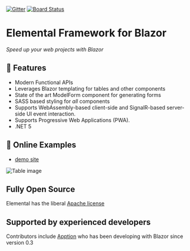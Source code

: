 ﻿<!--
 Copyright 2020 Apption Corporation
 
 Licensed under the Apache License, Version 2.0 (the "License");
 you may not use this file except in compliance with the License.
 You may obtain a copy of the License at
 
     http://www.apache.org/licenses/LICENSE-2.0
 
 Unless required by applicable law or agreed to in writing, software
 distributed under the License is distributed on an "AS IS" BASIS,
 WITHOUT WARRANTIES OR CONDITIONS OF ANY KIND, either express or implied.
 See the License for the specific language governing permissions and
 limitations under the License.
-->
[![Gitter](https://badges.gitter.im/aelemental/community.svg)](https://gitter.im/aelemental/community?utm_source=badge&utm_medium=badge&utm_campaign=pr-badge)
[![Board Status](https://dev.azure.com/apption-internal/3079a282-f34c-4a64-bef9-4f24833c4d9d/38466b38-a237-45cd-a0c5-8c38a7f82044/_apis/work/boardbadge/244513bb-4535-4320-b339-2b582a3861e0?columnOptions=1)](https://dev.azure.com/apption-internal/3079a282-f34c-4a64-bef9-4f24833c4d9d/_boards/board/t/38466b38-a237-45cd-a0c5-8c38a7f82044/Microsoft.RequirementCategory/)

# Elemental Framework for Blazor

_Speed up your web projects with Blazor_


## 🎉 Features

- Modern Functional APIs
- Leverages Blazor templating for tables and other components
- State of the art ModelForm component for generating forms
- SASS based styling for *all* components
- Supports WebAssembly-based client-side and SignalR-based server-side UI event interaction.
- Supports Progressive Web Applications (PWA).
- .NET 5

## 🌈 Online Examples


- [demo site](https://aelemental.z13.web.core.windows.net/) 

![Table image](docs/images/Table.png)

## Fully Open Source

Elemental has the liberal [Apache license](https://www.apache.org/licenses/LICENSE-2.0.html)

## Supported by experienced developers

Contributors include [Apption](https://www.apption.com) who has been developing with Blazor since version 0.3
